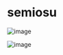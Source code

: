 # semiosu
![image](https://github.com/user-attachments/assets/9db48178-50cf-4319-b556-65258c2f3dfd)

![image](https://github.com/user-attachments/assets/29f36acd-6a05-4699-96a0-5a3ca0b75cb6)
